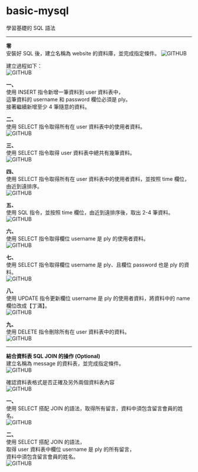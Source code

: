 # basic-mysql
學習基礎的 SQL 語法
<hr>

**零**<br>
安裝好 SQL 後，建立名稱為 website 的資料庫，並完成指定條件。
![GITHUB]( https://github.com/sky0922/basic-mysql/blob/main/00.jpg)

建立過程如下：<br>
![GITHUB]( https://github.com/sky0922/basic-mysql/blob/main/01.jpg)

**一、**<br>
使用 INSERT 指令新增一筆資料到 user 資料表中，<br>
這筆資料的 username 和 password 欄位必須是 ply。<br>
接著繼續新增至少 4 筆隨意的資料。<br>

**二、**<br>
使用 SELECT 指令取得所有在 user 資料表中的使用者資料。<br>
![GITHUB]( https://github.com/sky0922/basic-mysql/blob/main/02.jpg)

**三、**<br>
使用 SELECT 指令取得 user 資料表中總共有幾筆資料。<br>
![GITHUB]( https://github.com/sky0922/basic-mysql/blob/main/03.jpg)

**四、**<br>
使用 SELECT 指令取得所有在 user 資料表中的使用者資料，並按照 time 欄位，由近到遠排序。<br>
![GITHUB]( https://github.com/sky0922/basic-mysql/blob/main/04.jpg)

**五、**<br>
使用 SQL 指令，並按照 time 欄位，由近到遠排序後，取出 2-4 筆資料。<br>
![GITHUB]( https://github.com/sky0922/basic-mysql/blob/main/05.jpg)

**六、**<br>
使用 SELECT 指令取得欄位 username 是 ply 的使用者資料。<br>
![GITHUB]( https://github.com/sky0922/basic-mysql/blob/main/06.jpg)

**七、**<br>
使用 SELECT 指令取得欄位 username 是 ply、且欄位 password 也是 ply 的資料。<br>
![GITHUB]( https://github.com/sky0922/basic-mysql/blob/main/07.jpg)

**八、**<br>
使用 UPDATE 指令更新欄位 username 是 ply 的使用者資料，將資料中的 name 欄位改成【丁滿】。<br>
![GITHUB]( https://github.com/sky0922/basic-mysql/blob/main/08.jpg)

**九、**<br>
使用 DELETE 指令刪除所有在 user 資料表中的資料。<br>
![GITHUB]( https://github.com/sky0922/basic-mysql/blob/main/09.jpg)

<hr>

**結合資料表 SQL JOIN 的操作 (Optional)**<br>
建立名稱為 message 的資料表，並完成指定條件。<br>
![GITHUB]( https://github.com/sky0922/basic-mysql/blob/main/10.jpg)

確認資料表格式是否正確及另外兩個資料表內容<br>
![GITHUB]( https://github.com/sky0922/basic-mysql/blob/main/11.jpg)


**一、**<br>
使用 SELECT 搭配 JOIN 的語法，取得所有留言，資料中須包含留言會員的姓名。<br>
![GITHUB]( https://github.com/sky0922/basic-mysql/blob/main/12.jpg)

**二、**<br>
使用 SELECT 搭配 JOIN 的語法，<br>
取得 user 資料表中欄位 username 是 ply 的所有留言，<br>
資料中須包含留言會員的姓名。<br>
![GITHUB]( https://github.com/sky0922/basic-mysql/blob/main/13.jpg)
